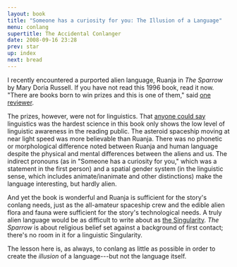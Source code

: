 ```yaml
---
layout: book
title: "Someone has a curiosity for you: The Illusion of a Language"
menu: conlang
supertitle: The Accidental Conlanger
date: 2008-09-16 23:28
prev: star
up: index
next: bread
---
```


I recently encountered a purported alien language, Ruanja in *The Sparrow* by Mary Doria Russell.  If you have not read this 1996 book, read it now.  "There are books born to win prizes and this is one of them," said [one reviewer](http://www.infinityplus.co.uk/nonfiction/sparjcg.htm).

The prizes, however, were not for linguistics.  That [anyone could say](http://www.sfsite.com/~silverag/russell.html) linguistics was the hardest science in this book only shows the low level of linguistic awareness in the reading public.  The asteroid spaceship moving at near light speed was more believable than Ruanja.  There was no phonetic or morphological difference noted between Ruanja and human language despite the physical and mental differences between the aliens and us.  The indirect pronouns (as in "Someone has a curiosity for you," which was a statement in the first person) and a spatial gender system (in the linguistic sense, which includes animate/inanimate and other distinctions) make the language interesting, but hardly alien.

And yet the book is wonderful and Ruanja is sufficient for the story's conlang needs, just as the all-amateur spaceship crew and the edible alien flora and fauna were sufficient for the story's technological needs.  A truly alien language would be as difficult to write about as [the Singularity](http://www.aleph.se/Trans/Global/Singularity/).  *The Sparrow* is about religious belief set against a background of first contact; there's no room in it for a linguistic Singularity.

The lesson here is, as always, to conlang as little as possible in order to create the *illusion* of a language---but not the language itself.
